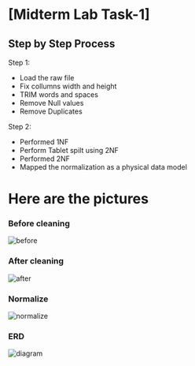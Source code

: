 # [Midterm Lab Task-1]


## Step by Step Process
Step 1:
- Load the raw file
- Fix collumns width and height
- TRIM words and spaces
- Remove Null values
- Remove Duplicates

Step 2:
- Performed 1NF
- Perform Tablet spilt using 2NF
- Performed 2NF
- Mapped the normalization as a physical data model


# Here are the pictures

### Before cleaning
![before](https://github.com/user-attachments/assets/6d080ceb-7043-4183-8b50-0baf841e8bc4)

### After cleaning
![after](https://github.com/user-attachments/assets/2d85136d-809e-4d99-9ecd-98405e3f87d5)

### Normalize 
![normalize](https://github.com/user-attachments/assets/2001fff5-1cef-420f-8185-ff70a45b21d1)

### ERD
![diagram](https://github.com/user-attachments/assets/21aa4533-bc33-41b3-b2ab-c3b35b29138f)





